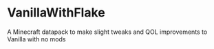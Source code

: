 # VanillaWithFlake
A Minecraft datapack to make slight tweaks and QOL improvements to Vanilla with no mods
